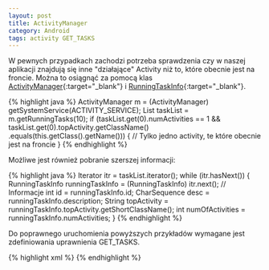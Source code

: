 ```yaml
---
layout: post
title: ActivityManager
category: Android
tags: activity GET_TASKS
---
```


W pewnych przypadkach zachodzi potrzeba sprawdzenia czy w naszej aplikacji znajdują się inne "działające" Activity niż to, które obecnie jest na froncie. Można to osiągnąć za pomocą klas [ActivityManager](http://developer.android.com/reference/android/app/ActivityManager.html){:target="_blank"} i [RunningTaskInfo](http://developer.android.com/reference/android/app/ActivityManager.RunningTaskInfo.html){:target="_blank"}.

{% highlight java %}
ActivityManager m = (ActivityManager) getSystemService(ACTIVITY_SERVICE);
List<RunningTaskInfo> taskList = m.getRunningTasks(10);
if (taskList.get(0).numActivities == 1 && taskList.get(0).topActivity.getClassName()
		.equals(this.getClass().getName())) {
	// Tylko jedno activity, te które obecnie jest na froncie
}
{% endhighlight %}

Możliwe jest również pobranie szerszej informacji:

{% highlight java %}
Iterator<RunningTaskInfo> itr = taskList.iterator();
while (itr.hasNext()) {
	RunningTaskInfo runningTaskInfo = (RunningTaskInfo) itr.next();
	// Informacje
	int id = runningTaskInfo.id;
	CharSequence desc = runningTaskInfo.description;
	String topActivity = runningTaskInfo.topActivity.getShortClassName();
	int numOfActivities = runningTaskInfo.numActivities;
}
{% endhighlight %}

Do poprawnego uruchomienia powyższych przykładów wymagane jest zdefiniowania uprawnienia GET_TASKS.

{% highlight xml %}
<uses-permission android:name="android.permission.GET_TASKS"/>
{% endhighlight %}

